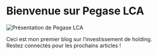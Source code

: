 # Bienvenue sur Pegase LCA

![Présentation de Pegase LCA](/assets/images/presentation.jpg)

Ceci est mon premier blog sur l’investissement de holding.  
Restez connectés pour les prochains articles !
